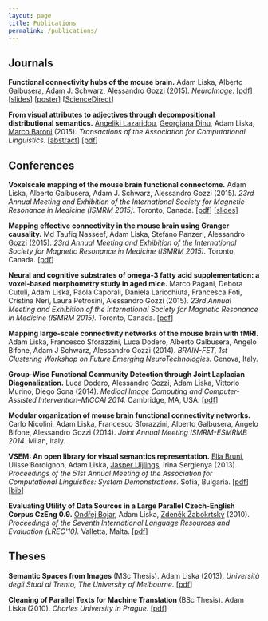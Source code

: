 ```yaml
---
layout: page
title: Publications
permalink: /publications/
---
```

Journals
--------
**Functional connectivity hubs of the mouse brain.**
Adam Liska, Alberto Galbusera, Adam J. Schwarz, Alessandro Gozzi (2015).
*NeuroImage*.
[[pdf](/downloads/publications/liska_etal_2015.pdf)]
[[slides](/downloads/presentations/liska_ismrm2015_presentation.pdf)]
[[poster](/downloads/posters/liska_etal_2015_mfc_hubs_poster.pdf)]
[[ScienceDirect](http://www.sciencedirect.com/science/article/pii/S1053811915003249)]

**From visual attributes to adjectives through decompositional 
distributional semantics.**
[Angeliki Lazaridou](https://sites.google.com/site/lazaridouangeliki/),
[Georgiana Dinu](http://clic.cimec.unitn.it/~georgiana.dinu/),
Adam Liska,
[Marco Baroni](http://clic.cimec.unitn.it/marco/) (2015).
*Transactions of the Association for Computational Linguistics.*
[[abstract](http://arxiv.org/abs/1501.02714)]
[[pdf](http://aclweb.org/anthology/Q/Q15/Q15-1014.pdf)]

Conferences
----
**Voxel­scale mapping of the mouse brain functional connectome.**
Adam Liska, Alberto Galbusera, Adam J. Schwarz, Alessandro Gozzi (2015).
*23rd Annual Meeting and Exhibition of the International Society for 
Magnetic Resonance in Medicine (ISMRM 2015).*
Toronto, Canada.
[[pdf](/downloads/publications/liska_etal_2015_ismrm.pdf)]
[[slides](/downloads/presentations/liska_ismrm2015_presentation.pdf)]

**Mapping effective connectivity in the mouse brain using Granger causality.**
Md Taufiq Nasseef, Adam Liska, Stefano Panzeri, Alessandro Gozzi (2015).
*23rd Annual Meeting and Exhibition of the International Society for 
Magnetic Resonance in Medicine (ISMRM 2015).*
Toronto, Canada.
[[pdf](/downloads/publications/nasseef_etal_2015_ismrm.pdf)]

**Neural and cognitive substrates of omega-3 fatty acid supplementation: 
a voxel-based morphometry study in aged mice.**
Marco Pagani, Debora Cutuli, Adam Liska, Paola Caporali, Daniela Laricchiuta,
Francesca Foti, Cristina Neri, Laura Petrosini, Alessandro Gozzi (2015).
*23rd Annual Meeting and Exhibition of the International Society for 
Magnetic Resonance in Medicine (ISMRM 2015).*
Toronto, Canada.
[[pdf](/downloads/publications/pagani_etal_2015_ismrm.pdf)]

**Mapping large-scale connectivity networks of the mouse brain with fMRI.**
Adam Liska, Francesco Sforazzini, Luca Dodero, Alberto Galbusera, 
Angelo Bifone, Adam J Schwarz, Alessandro Gozzi (2014).
*BRAIN-FET, 1st Clustering Workshop on Future Emerging 
NeuroTechnologies.*
Genova, Italy.

**Group-Wise Functional Community Detection through Joint Laplacian 
Diagonalization.**
Luca Dodero, Alessandro Gozzi, Adam Liska, Vittorio Murino, Diego Sona (2014).
*Medical Image Computing and Computer-Assisted Intervention–MICCAI 2014.*
Cambridge, MA, USA.
[[pdf](/downloads/publications/dodero_etal_2014.pdf)]

**Modular organization of mouse brain functional connectivity networks.**
Carlo Nicolini, Adam Liska, Francesco Sforazzini, Alberto Galbusera, 
Angelo Bifone, Alessandro Gozzi (2014).
*Joint Annual Meeting ISMRM-ESMRMB 2014.*
Milan, Italy.

**VSEM: An open library for visual semantics representation.**
[Elia Bruni](http://clic.cimec.unitn.it/~elia.bruni/),
Ulisse Bordignon, Adam Liska,
[Jasper Uijlings](http://homepages.inf.ed.ac.uk/juijling/#page=projects1),
Irina Sergienya (2013).
*Proceedings of the 51st Annual Meeting of the Association for Computational 
Linguistics: System Demonstrations.* Sofia, Bulgaria.
[[pdf](/downloads/publications/bruni_etal_2013.pdf)]
[[bib](/downloads/publications/bruni_etal_2013.bib)]

**Evaluating Utility of Data Sources in a Large Parallel Czech-English Corpus CzEng 0.9.**
[Ondřej Bojar](http://www1.cuni.cz/~obo/),
Adam Liska,
[Zdeněk Žabokrtský](https://ufal.mff.cuni.cz/zdenek-zabokrtsky/) (2010). 
*Proceedings of the Seventh International Language Resources and Evaluation
(LREC'10).*
Valletta, Malta.
[[pdf](/downloads/publications/bojar_etal_2010.pdf)]

Theses
----
**Semantic Spaces from Images** (MSc Thesis).
Adam Liska (2013). 
*Università degli Studi di Trento, The University of Melbourne.*
[[pdf](/downloads/publications/liska_2013.pdf)]

**Cleaning of Parallel Texts for Machine Translation** (BSc Thesis).
Adam Liska (2010). 
*Charles University in Prague.*
[[pdf](/downloads/publications/liska_2010.pdf)]

